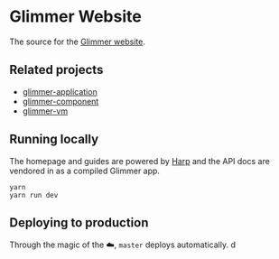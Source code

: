# Glimmer Website

The source for the [Glimmer website](https://glimmerjs.com/).

## Related projects

 * [glimmer-application](https://github.com/glimmerjs/glimmer-application)
 * [glimmer-component](https://github.com/glimmerjs/glimmer-component)
 * [glimmer-vm](https://github.com/tildeio/glimmer)

## Running locally

The homepage and guides are powered by [Harp](http://harpjs.com/) and the API
docs are vendored in as a compiled Glimmer app.

```
yarn
yarn run dev
```

## Deploying to production

Through the magic of the ☁️, `master` deploys automatically.
d
